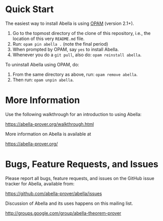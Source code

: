 Quick Start
===========

The easiest way to install Abella is using [OPAM][opam] (version 2.1+).

[opam]: https://opam.ocaml.org

1. Go to the topmost directory of the clone of this repository,
   i.e., the location of this very `README.md` file.
2. Run: `opam pin abella .` (note the final period)
3. When prompted by OPAM, say `yes` to install Abella.
4. Whenever you do a `git pull`, also do: `opam reinstall abella`.

To uninstall Abella using OPAM, do:

1. From the same directory as above, run: `opam remove abella`.
2. Then run: `opam unpin abella`.


More Information
================

Use the following walkthrough for an introduction to using Abella:

  https://abella-prover.org/walkthrough.html

More information on Abella is available at

  https://abella-prover.org/


Bugs, Feature Requests, and Issues
==================================

Please report all bugs, feature requests, and issues on the GitHub
issue tracker for Abella, available from:

  https://github.com/abella-prover/abella/issues

Discussion of Abella and its uses happens on this mailing list.

  http://groups.google.com/group/abella-theorem-prover
